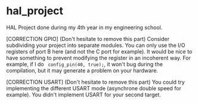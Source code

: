 # hal_project
HAL Project done during my 4th year in my engineering school.

[CORRECTION GPIO] (Don't hesitate to remove this part)
Consider subdividing your project into separate modules. 
You can only use the I/O registers of port B here (and not the C port for example).
It would be nice to have something to prevent modifying the register in an incoherent way. For example, if I do ``` config_pin(40, true);```, it won't bug during the compilation, but it may generate a problem on your hardware.

[CORRECTION USART] (Don't hesitate to remove this part)
You could try implementing the different USART mode (asynchrone double speed for example).
You didn't implement USART for your second target.